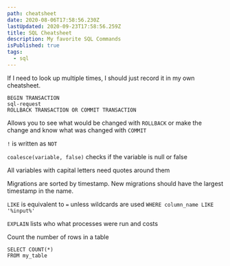 ```yaml
---
path: cheatsheet
date: 2020-08-06T17:58:56.230Z
lastUpdated: 2020-09-23T17:58:56.259Z
title: SQL Cheatsheet
description: My favorite SQL Commands
isPublished: true
tags:
  - sql
---
```


If I need to look up multiple times, I should just record it in my own cheatsheet.

```
BEGIN TRANSACTION
sql-request
ROLLBACK TRANSACTION OR COMMIT TRANSACTION
```

Allows you to see what would be changed with `ROLLBACK` or make the change and know what was changed with `COMMIT`

`!` is written as `NOT`

`coalesce(variable, false)` checks if the variable is null or false

All variables with capital letters need quotes around them

Migrations are sorted by timestamp. New migrations should have the largest timestamp in the name.

`LIKE` is equivalent to `=` unless wildcards are used `WHERE column_name LIKE '%input%'`

`EXPLAIN` lists who what processes were run and costs

Count the number of rows in a table

```
SELECT COUNT(*)
FROM my_table
```
